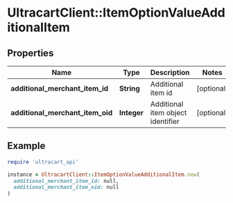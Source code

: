 # UltracartClient::ItemOptionValueAdditionalItem

## Properties

| Name | Type | Description | Notes |
| ---- | ---- | ----------- | ----- |
| **additional_merchant_item_id** | **String** | Additional item id | [optional] |
| **additional_merchant_item_oid** | **Integer** | Additional item object identifier | [optional] |

## Example

```ruby
require 'ultracart_api'

instance = UltracartClient::ItemOptionValueAdditionalItem.new(
  additional_merchant_item_id: null,
  additional_merchant_item_oid: null
)
```

